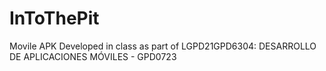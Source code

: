 # InToThePit
Movile APK Developed in class as part of LGPD21GPD6304: DESARROLLO DE APLICACIONES MÓVILES - GPD0723
